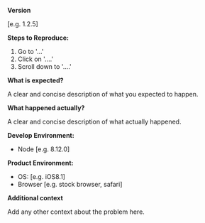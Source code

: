 **Version**

[e.g. 1.2.5]


**Steps to Reproduce:**

1. Go to '...'
2. Click on '....'
3. Scroll down to '....'


**What is expected?**

A clear and concise description of what you expected to happen.


**What happened actually?**

A clear and concise description of what actually happened.


**Develop Environment:**

 - Node [e.g. 8.12.0]


**Product Environment:**

 - OS: [e.g. iOS8.1]
 - Browser [e.g. stock browser, safari]


**Additional context**

Add any other context about the problem here.
